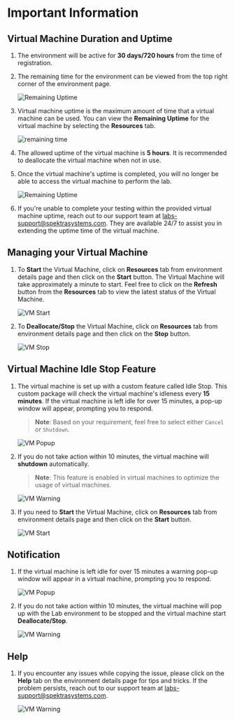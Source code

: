# Important Information

## Virtual Machine Duration and Uptime

1. The environment will be active for **30 days/720 hours** from the time of registration.

1. The remaining time for the environment can be viewed from the top right corner of the environment page.

   ![Remaining Uptime](./images/remaining-time.png)

1. Virtual machine uptime is the maximum amount of time that a virtual machine can be used. You can view the **Remaining Uptime** for the virtual machine by selecting the **Resources** tab.

   ![remaining time](./images/vm-uptime.png)
   
1. The allowed uptime of the virtual machine is **5 hours**. It is recommended to deallocate the virtual machine when not in use. 

1. Once the virtual machine's uptime is completed, you will no longer be able to access the virtual machine to perform the lab. 

   ![Remaining Uptime](./images/uptime.png)

1. If you're unable to complete your testing within the provided virtual machine uptime, reach out to our support team at [labs-support@spektrasystems.com](labs-support@spektrasystems.com). They are available 24/7 to assist you in extending the uptime time of the virtual machine.

## Managing your Virtual Machine

1. To **Start**  the Virtual Machine, click on **Resources** tab from environment details page and then click on the **Start** button. The Virtual Machine will take approximately a minute to start. Feel free to click on the **Refresh** button from the **Resources** tab to view the latest status of the Virtual Machine.

   ![VM Start](./images/start-vm.png)

1. To **Deallocate/Stop** the Virtual Machine, click on **Resources** tab from environment details page and then click on the **Stop** button.

   ![VM Stop](./images/stop-vm.png)

## Virtual Machine Idle Stop Feature

1. The virtual machine is set up with a custom feature called Idle Stop. This custom package will check the virtual machine's idleness every **15 minutes**. If the virtual machine is left idle for over 15 minutes, a pop-up window will appear, prompting you to respond.

   > **Note**: Based on your requirement, feel free to select either `Cancel` or `Shutdown`. 

   ![VM Popup](./images/auto-sheenshot.png)
 
1. If you do not take action within 10 minutes, the virtual machine will **shutdown** automatically.

   > **Note**: This feature is enabled in virtual machines to optimize the usage of virtual machines.

   ![VM Warning](./images/auto-warning.png)
   
1. If you need to **Start** the Virtual Machine, click on **Resources** tab from environment details page and then click on the **Start** button.

   ![VM Start](./images/start-vm1.png)

## Notification

1. If the virtual machine is left idle for over 15 minutes a warning pop-up window will appear in a virtual machine, prompting you to respond.

   ![VM Popup](./images/auto-sheenshot1.png)

1. If you do not take action within 10 minutes, the virtual machine will pop up with the Lab environment to be stopped and the virtual machine start **Deallocate/Stop**.

   ![VM Warning](./images/auto-warning1.png)

## Help 

1. If you encounter any issues while copying the issue, please click on the **Help** tab on the environment details page for tips and tricks. If the problem persists, reach out to our support team at [labs-support@spektrasystems.com](labs-support@spektrasystems.com).

   ![VM Warning](./images/help.png)
